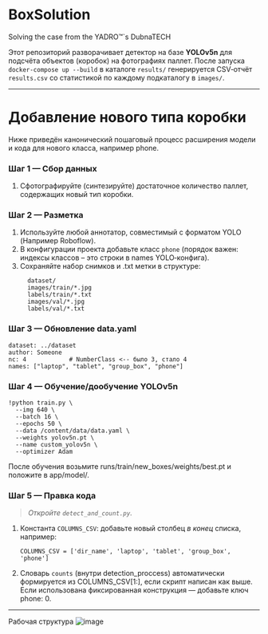 # BoxSolution
Solving the case from the YADRO™`s DubnaTECH

Этот репозиторий разворачивает детектор на базе **YOLOv5n** для подсчёта объектов (коробок) на фотографиях паллет. 
    После запуска `docker‑compose up --build` в каталоге `results/` генерируется CSV‑отчёт `results.csv` со статистикой по каждому подкаталогу в `images/`.

---
# Добавление нового типа коробки
Ниже приведён канонический пошаговый процесс расширения модели и кода для нового класса, например phone.

### Шаг 1 — Сбор данных
1. Сфотографируйте (синтезируйте) достаточное количество паллет, содержащих новый тип коробки.

### Шаг 2 — Разметка
1. Используйте любой аннотатор, совместимый с форматом YOLO (Например Roboflow).
2. В конфигурации проекта добавьте класс `phone` (порядок важен: индексы классов – это строки в names YOLO‑конфига).
3. Сохраняйте набор снимков и .txt метки в структуре:
   ```
     dataset/
     images/train/*.jpg
     labels/train/*.txt
     images/val/*.jpg
     labels/val/*.txt
   ```
### Шаг 3 — Обновление data.yaml
```
dataset: ../dataset
author: Someone
nc: 4            # NumberClass <-- было 3, стало 4
names: ["laptop", "tablet", "group_box", "phone"]
```
### Шаг 4 — Обучение/дообучение YOLOv5n
```
!python train.py \
  --img 640 \
  --batch 16 \
  --epochs 50 \
  --data /content/data/data.yaml \
  --weights yolov5n.pt \
  --name custom_yolov5n \
  --optimizer Adam
```
После обучения возьмите runs/train/new_boxes/weights/best.pt и положите в app/model/.
### Шаг 5 — Правка кода
> _Откройте `detect_and_count.py`._

1. Константа `COLUMNS_CSV`: добавьте новый столбец _в конец_ списка, например:
   ```
   COLUMNS_CSV = ['dir_name', 'laptop', 'tablet', 'group_box', 'phone']
   ```
2. Словарь `counts` (внутри detection_proccess) автоматически формируется из COLUMNS_CSV[1:], если скрипт написан как выше. Если использована фиксированная конструкция — добавьте ключ phone: 0.


-------------------------------
Рабочая структура 
![image](https://github.com/user-attachments/assets/541e60f1-1db8-48c6-a542-12ff1848c398)

